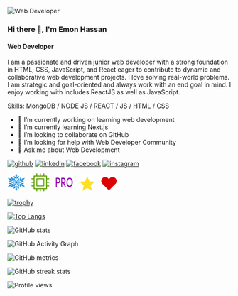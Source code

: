 ![Web Developer](https://scontent.fdac135-1.fna.fbcdn.net/v/t39.30808-6/330360983_644944930725661_7126380729802298495_n.jpg?_nc_cat=110&ccb=1-7&_nc_sid=09cbfe&_nc_ohc=0Oekz0LFYeQAX8avffm&_nc_ht=scontent.fdac135-1.fna&oh=00_AfDYfavo0YO0TLSp-7iOJty8z63hjrsQdb-sKdI1r91tqA&oe=648BF4F8)

### Hi there 👋, I'm Emon Hassan
#### Web Developer

I am a passionate and driven junior web developer with a strong foundation in HTML, CSS, JavaScript, and React eager to contribute to dynamic and collaborative web development projects. I love solving real-world problems. I am strategic and goal-oriented and always work with an end goal in mind. I enjoy working with includes ReactJS as well as JavaScript.

Skills: MongoDB / NODE JS / REACT / JS / HTML / CSS

- 🔭 I’m currently working on learning web  development 
- 🌱 I’m currently learning Next.js 
- 👯 I’m looking to collaborate on GitHub 
- 🤔 I’m looking for help with Web Developer Community 
- 💬 Ask me about Web Development 


[<img src='https://cdn.jsdelivr.net/npm/simple-icons@3.0.1/icons/github.svg' alt='github' height='40'>](https://github.com/emonhassan50)  [<img src='https://cdn.jsdelivr.net/npm/simple-icons@3.0.1/icons/linkedin.svg' alt='linkedin' height='40'>](https://www.linkedin.com/in/emonhassan50/)  [<img src='https://cdn.jsdelivr.net/npm/simple-icons@3.0.1/icons/facebook.svg' alt='facebook' height='40'>](https://www.facebook.com/emonhassan83)  [<img src='https://cdn.jsdelivr.net/npm/simple-icons@3.0.1/icons/instagram.svg' alt='instagram' height='40'>](https://www.instagram.com/emonhassan50/)  

<a href='https://archiveprogram.github.com/'><img src='https://raw.githubusercontent.com/acervenky/animated-github-badges/master/assets/acbadge.gif' width='40' height='40'></a> <a href='https://docs.github.com/en/developers'><img src='https://raw.githubusercontent.com/acervenky/animated-github-badges/master/assets/devbadge.gif' width='40' height='40'></a> <a href='https://github.com/pricing'><img src='https://raw.githubusercontent.com/acervenky/animated-github-badges/master/assets/pro.gif' width='40' height='40'></a> <a href='https://stars.github.com/'><img src='https://raw.githubusercontent.com/acervenky/animated-github-badges/master/assets/starbadge.gif' width='35' height='35'></a> <a href='https://docs.github.com/en/github/supporting-the-open-source-community-with-github-sponsors'><img src='https://raw.githubusercontent.com/acervenky/animated-github-badges/master/assets/sponsorbadge.gif' width='35' height='35'></a> 

[![trophy](https://github-profile-trophy.vercel.app/?username=emonhassan50)](https://github.com/ryo-ma/github-profile-trophy)

[![Top Langs](https://github-readme-stats.vercel.app/api/top-langs/?username=emonhassan50)](https://github.com/anuraghazra/github-readme-stats)

![GitHub stats](https://github-readme-stats.vercel.app/api?username=emonhassan50&show_icons=true&count_private=true)  

![GitHub Activity Graph](https://activity-graph.herokuapp.com/graph?username=emonhassan50)  

![GitHub metrics](https://metrics.lecoq.io/emonhassan50)  

![GitHub streak stats](https://streak-stats.demolab.com/?user=emonhassan50)  

![Profile views](https://gpvc.arturio.dev/emonhassan50)  
